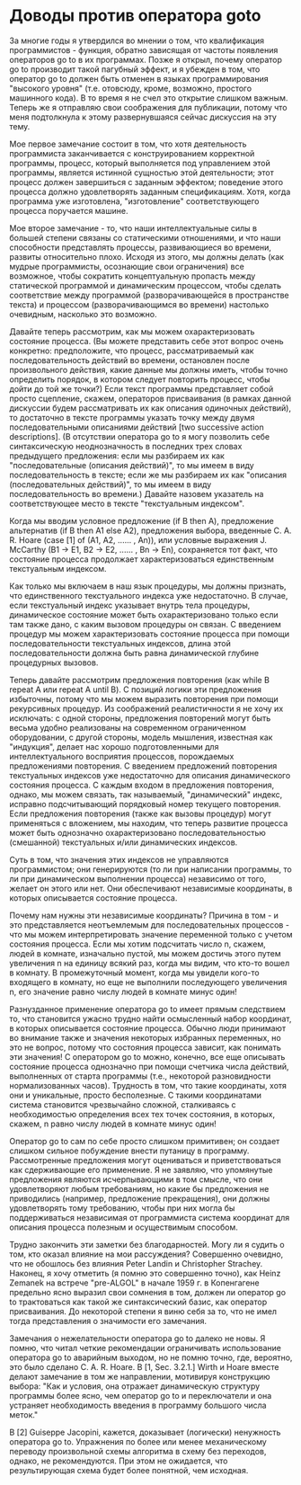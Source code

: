 # Доводы против оператора goto

За многие годы я утвердился во мнении о том, что квалификация программистов - функция, обратно зависящая от частоты появления операторов go to в их программах. Позже я открыл, почему оператор go to производит такой пагубный эффект, и я убежден в том, что оператор go to должен быть отменен в языках программирования "высокого уровня" (т.е. отовсюду, кроме, возможно, простого машинного кода). В то время я не счел это открытие слишком важным. Теперь же я отправляю свои соображения для публикации, потому что меня подтолкнула к этому развернувшаяся сейчас дискуссия на эту тему.

Мое первое замечание состоит в том, что хотя деятельность программиста заканчивается с конструированием корректной программы, процесс, который выполняется под управлением этой программы, является истинной сущностью этой деятельности; этот процесс должен завершиться с заданным эффектом; поведение этого процесса должно удовлетворять заданным спецификациям. Хотя, когда программа уже изготовлена, "изготовление" соответствующего процесса поручается машине.

Мое второе замечание - то, что наши интеллектуальные силы в большей степени связаны со статическими отношениями, и что наши способности представлять процессы, развивающиеся во времени, развиты относительно плохо. Исходя из этого, мы должны делать (как мудрые программисты, осознающие свои ограничения) все возможное, чтобы сократить концептуальную пропасть между статической программой и динамическим процессом, чтобы сделать соответствие между программой (разворачивающейся в пространстве текста) и процессом (разворачивающимся во времени) настолько очевидным, насколько это возможно.

Давайте теперь рассмотрим, как мы можем охарактеризовать состояние процесса. (Вы можете представить себе этот вопрос очень конкретно: предположите, что процесс, рассматриваемый как последовательность действий во времени, остановлен после произвольного действия, какие данные мы должны иметь, чтобы точно определить порядок, в котором следует повторить процесс, чтобы дойти до той же точки?) Если текст программы представляет собой просто сцепление, скажем, операторов присваивания (в рамках данной дискуссии будем рассматривать их как описания одиночных действий), то достаточно в тексте программы указать точку между двумя последовательными описаниями действий [two successive action descriptions]. (В отсутствии оператора go to я могу позволить себе синтаксическую неоднозначность в последних трех словах предыдущего предложения: если мы разбираем их как "последовательные (описания действий)", то мы имеем в виду последовательность в тексте; если же мы разбираем их как "описания (последовательных действий)", то мы имеем в виду последовательность во времени.) Давайте назовем указатель на соответствующее место в тексте "текстуальным индексом".

Когда мы вводим условное предложение (if B then A), предложение альтернатив (if B then A1 else A2), предложения выбора, введенные C. A. R. Hoare (case [1] of (A1, A2, ...... , An)), или условные выражения J. McCarthy (B1 -> E1, B2 -> E2, ...... , Bn -> En), сохраняется тот факт, что состояние процесса продолжает характеризоваться единственным текстуальным индексом.

Как только мы включаем в наш язык процедуры, мы должны признать, что единственного текстуального индекса уже недостаточно. В случае, если текстуальный индекс указывает внутрь тела процедуры, динамическое состояние может быть охарактеризовано только если там также дано, с каким вызовом процедуры он связан. С введением процедур мы можем характеризовать состояние процесса при помощи последовательности текстуальных индексов, длина этой последовательности должна быть равна динамической глубине процедурных вызовов.

Теперь давайте рассмотрим предложения повторения (как while B repeat A или repeat A until B). С позиций логики эти предложения избыточны, потому что мы можем выразить повторения при помощи рекурсивных процедур. Из соображений реалистичности я не хочу их исключать: с одной стороны, предложения повторений могут быть весьма удобно реализованы на современном ограниченном оборудовании, с другой стороны, модель мышления, известная как "индукция", делает нас хорошо подготовленными для интеллектуального восприятия процессов, порождаемых предложениями повторения. С введением предложений повторения текстуальных индексов уже недостаточно для описания динамического состояния процесса. С каждым входом в предложения повторения, однако, мы можем связать, так называемый, "динамический" индекс, исправно подсчитывающий порядковый номер текущего повторения. Если предложения повторения (также как вызовы процедур) могут применяться с вложением, мы находим, что теперь развитие процесса может быть однозначно охарактеризовано последовательностью (смешанной) текстуальных и/или динамических индексов.

Суть в том, что значения этих индексов не управляются программистом; они генерируются (то ли при написании программы, то ли при динамическом выполнении процесса) независимо от того, желает он этого или нет. Они обеспечивают независимые координаты, в которых описывается состояние процесса.

Почему нам нужны эти независимые координаты? Причина в том - и это представляется неотъемлемым для последовательных процессов - что мы можем интерпретировать значение переменной только с учетом состояния процесса. Если мы хотим подсчитать число n, скажем, людей в комнате, изначально пустой, мы можем достичь этого путем увеличения n на единицу всякий раз, когда мы видим, что кто-то вошел в комнату. В промежуточный момент, когда мы увидели кого-то входящего в комнату, но еще не выполнили последующего увеличения n, его значение равно числу людей в комнате минус один!

Разнузданное применение оператора go to имеет прямым следствием то, что становится ужасно трудно найти осмысленный набор координат, в которых описывается состояние процесса. Обычно люди принимают во внимание также и значения некоторых избранных переменных, но это не вопрос, потому что состояния процесса зависит, как понимать эти значения! С оператором go to можно, конечно, все еще описывать состояние процесса однозначно при помощи счетчика числа действий, выполненных от старта программы (т.е., некоторой разновидности нормализованных часов). Трудность в том, что такие координаты, хотя они и уникальные, просто бесполезные. С такими координатами система становится чрезвычайно сложной, сталкиваясь с необходимостью определения всех тех точек состояния, в которых, скажем, n равно числу людей в комнате минус один!

Оператор go to сам по себе просто слишком примитивен; он создает слишком сильное побуждение внести путаницу в программу. Рассмотренные предложения могут оцениваться и приветствоваться как сдерживающие его применение. Я не заявляю, что упомянутые предложения являются исчерпывающими в том смысле, что они удовлетворяют любым требованиям, но какие бы предложения не приводились (например, предложение прекращения), они должны удовлетворять тому требованию, чтобы при них могла бы поддерживаться независимая от программиста система координат для описания процесса полезным и осуществимым способом.

Трудно закончить эти заметки без благодарностей. Могу ли я судить о том, кто оказал влияние на мои рассуждения? Совершенно очевидно, что не обошлось без влияния Peter Landin и Christopher Strachey. Наконец, я хочу отметить (я помню это совершенно точно), как Heinz Zemanek на встрече "pre-ALGOL" в начале 1959 г. в Копенгагене предельно ясно выразил свои сомнения в том, должен ли оператор go to трактоваться как такой же синтаксический базис, как оператор присваивания. До некоторой степени я виню себя за то, что не имел тогда представления о значимости его замечания.

Замечания о нежелательности оператора go to далеко не новы. Я помню, что читал четкие рекомендации ограничивать использование оператора go to аварийным выходом, но не помню точно, где, вероятно, это было сделано C. A. R. Hoare. В [1, Sec. 3.2.1.] Wirth и Hoare вместе делают замечание в том же направлении, мотивируя конструкцию выбора: "Как и условия, она отражает динамическую структуру программы более ясно, чем оператор go to и переключатели и она устраняет необходимость введения в программу большого числа меток."

В [2] Guiseppe Jacopini, кажется, доказывает (логически) ненужность оператора go to. Упражнения по более или менее механическому переводу произвольной схемы алгоритма в схему без переходов, однако, не рекомендуются. При этом не ожидается, что результирующая схема будет более понятной, чем исходная.
